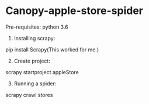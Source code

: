 # Canopy-apple-store-spider
Pre-requisites: python 3.6

1. Installing scrapy:

pip install Scrapy(This worked for me.)

2. Create project:

scrapy startproject appleStore

3. Running a spider:

scrapy crawl stores



